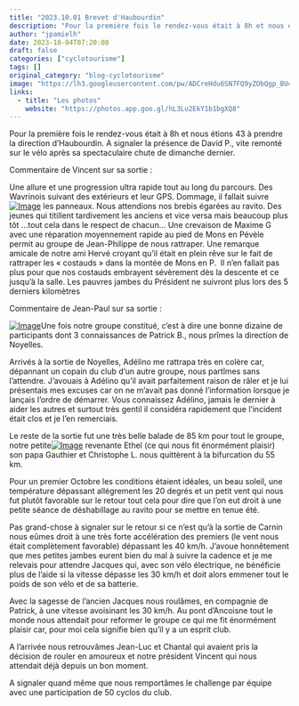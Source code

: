 ```yaml
---
title: "2023.10.01 Brevet d'Haubourdin"
description: "Pour la première fois le rendez-vous était à 8h et nous étions 43 à prendre la direction d’Haubourdin. A signaler la présence de David P., vite remonté sur le vélo après sa spectaculaire chute de dimanche dernier."
author: "jpamielh"
date: 2023-10-04T07:20:08
draft: false
categories: ["cyclotourisme"]
tags: []
original_category: "blog-cyclotourisme"
image: "https://lh3.googleusercontent.com/pw/ADCreHdu6SN7FQ9yZObQgp_BU4JSiWk6RH0-Q31pzEJAsonyFf7dwofuilnfAWPiF1dVhM49WxSTuD2PwJ_7YLSOMIkOfOSfp93B5i7Qj3xTp392Cq_2qO-IECpiLHhlfNmM28pvymqrh4fe_rbB8NM7PZK8hg=w1526-h687-s-no-gm?authuser=1"
links:
  - title: "Les photos"
    website: "https://photos.app.goo.gl/hL3Lu2EkY1b1bgXQ8"
---
```


Pour la première fois le rendez-vous était à 8h et nous étions 43 à prendre la direction d’Haubourdin. A signaler la présence de David P., vite remonté sur le vélo après sa spectaculaire chute de dimanche dernier.

<!--more-->

Commentaire de Vincent sur sa sortie&nbsp;:

Une allure et une progression ultra rapide tout au long du parcours. Des Wavrinois suivant des extérieurs et leur GPS. Dommage, il fallait suivre[![Image](https://lh3.googleusercontent.com/pw/ADCreHdn6bPb-MvfgiR12RGOKqkeAB0xUHKPMIwD0qIH-8ZhmUcCPoA6jbYyvhAo8qgytpsZE2XNqDEgNGmqJtcrPXxMJl1GpMej2D8erOWe5yeVREYimua5pXskPZlhkKN1Z4z4emIn7C7lS7zylbYnpcG15w=w1526-h687-s-no-gm?authuser=1)](https://lh3.googleusercontent.com/pw/ADCreHdn6bPb-MvfgiR12RGOKqkeAB0xUHKPMIwD0qIH-8ZhmUcCPoA6jbYyvhAo8qgytpsZE2XNqDEgNGmqJtcrPXxMJl1GpMej2D8erOWe5yeVREYimua5pXskPZlhkKN1Z4z4emIn7C7lS7zylbYnpcG15w=w1526-h687-s-no-gm?authuser=1) les panneaux. Nous attendions nos brebis égarées au ravito. Des jeunes qui titillent tardivement les anciens et vice versa mais beaucoup plus tôt …tout cela dans le respect de chacun… Une crevaison de Maxime G avec une réparation moyennement rapide au pied de Mons en Pévèle permit au groupe de Jean-Philippe de nous rattraper. Une remarque amicale de notre ami Hervé croyant qu’il était en plein rêve sur le fait de rattraper les «&nbsp;costauds&nbsp;» dans la montée de Mons en P.&nbsp; Il n’en fallait pas plus pour que nos costauds embrayent sévèrement dès la descente et ce jusqu’à la salle. Les pauvres jambes du Président ne suivront plus lors des 5 derniers kilomètres

Commentaire de Jean-Paul sur sa sortie&nbsp;:

[![Image](https://lh3.googleusercontent.com/pw/ADCreHckMqES2Zpp30v5EJV02M5ATJLzaQsexbwOxbUSsHcpGUZbbodrDu8IOqfBRGF9x1Ug0s2BkUm_NJrkZCI784k7LNeWetnSqC72iOzxHYTqSFAzTAGZIM9XvUj4JyxfvIXSsvyHKu9fhQ0t2P-lMlPWXw=w1526-h687-s-no-gm?authuser=1)](https://lh3.googleusercontent.com/pw/ADCreHckMqES2Zpp30v5EJV02M5ATJLzaQsexbwOxbUSsHcpGUZbbodrDu8IOqfBRGF9x1Ug0s2BkUm_NJrkZCI784k7LNeWetnSqC72iOzxHYTqSFAzTAGZIM9XvUj4JyxfvIXSsvyHKu9fhQ0t2P-lMlPWXw=w1526-h687-s-no-gm?authuser=1)Une fois notre groupe constitué, c’est à dire une bonne dizaine de participants dont 3 connaissances de Patrick B., nous prîmes la direction de Noyelles.

Arrivés à la sortie de Noyelles, Adélino me rattrapa très en colère car, dépannant un copain du club d’un autre groupe, nous partîmes sans l’attendre. J’avouais à Adélino qu’il avait parfaitement raison de râler et je lui présentais mes excuses car on ne m’avait pas donné l’information lorsque je lançais l’ordre de démarrer. Vous connaissez Adélino, jamais le dernier à aider les autres et surtout très gentil il considéra rapidement que l’incident était clos et je l’en remerciais.

Le reste de la sortie fut une très belle balade de 85 km pour tout le groupe, notre petite[![Image](https://lh3.googleusercontent.com/pw/ADCreHe_yWW0sNOgsjo9IrtcpB5qoxmqxStzWzZRweVOcZTGAFKRgJDC0m-Rwiij83StnyEpIcc8PquE5JbvvImPMf9iJhYaqJSqWU9sUt0ukfBWVvn34bgboroYE951NIFpMJqNNcb3VH1nyO_THtsbxr_-EA=w482-h1070-s-no-gm?authuser=1)](https://lh3.googleusercontent.com/pw/ADCreHe_yWW0sNOgsjo9IrtcpB5qoxmqxStzWzZRweVOcZTGAFKRgJDC0m-Rwiij83StnyEpIcc8PquE5JbvvImPMf9iJhYaqJSqWU9sUt0ukfBWVvn34bgboroYE951NIFpMJqNNcb3VH1nyO_THtsbxr_-EA=w482-h1070-s-no-gm?authuser=1) revenante Ethel (ce qui nous fit énormément plaisir) son papa Gauthier et Christophe L. nous quittèrent à la bifurcation du 55 km.

Pour un premier Octobre les conditions étaient idéales, un beau soleil, une température dépassant allégrement les 20 degrés et un petit vent qui&nbsp;nous fut plutôt favorable sur le retour tout cela pour dire que l’on eut droit à une petite séance de déshabillage au ravito pour se mettre en tenue été.

Pas grand-chose à signaler sur le retour si ce n’est qu’à la sortie de Carnin nous eûmes droit à une très forte accélération des premiers (le vent nous était complètement favorable) dépassant les 40 km/h. J’avoue honnêtement que mes petites jambes eurent bien du mal à suivre la cadence et je me relevais pour attendre Jacques qui, avec son vélo électrique, ne bénéficie plus de l’aide si la vitesse dépasse les 30 km/h et doit alors emmener tout le poids de son vélo et de sa batterie.

Avec la sagesse de l’ancien Jacques nous roulâmes, en compagnie de Patrick, à une vitesse avoisinant les 30 km/h. Au pont d’Ancoisne tout le monde nous attendait pour reformer le groupe ce qui me fit énormément plaisir car, pour moi cela signifie bien qu’il y a un esprit club.

A l’arrivée nous retrouvâmes Jean-Luc et Chantal qui avaient pris la décision de rouler en amoureux et notre président Vincent qui nous attendait déjà depuis un bon moment.

A signaler quand même que nous remportâmes le challenge par équipe avec une participation de 50 cyclos du club.